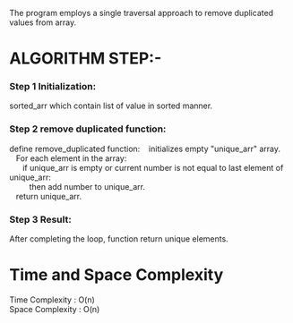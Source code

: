 The program employs a single traversal approach to remove duplicated values from array.

# ALGORITHM STEP:-

### Step 1 Initialization:

sorted_arr which contain list of value in sorted manner.

### Step 2 remove duplicated function:

define remove_duplicated function:
&nbsp;&nbsp;&nbsp;initializes empty "unique_arr" array.<br>
&nbsp;&nbsp;&nbsp;For each element in the array:<br>
&nbsp;&nbsp;&nbsp;&nbsp;&nbsp;&nbsp;if unique_arr is empty or current number is not equal to last element of unique_arr:<br>
&nbsp;&nbsp;&nbsp;&nbsp;&nbsp;&nbsp;&nbsp;&nbsp;&nbsp;then add number to unique_arr.<br>
&nbsp;&nbsp;&nbsp;return unique_arr.

### Step 3 Result:

After completing the loop, function return unique elements.

# Time and Space Complexity

Time Complexity : O(n)<br>
Space Complexity : O(n) 

